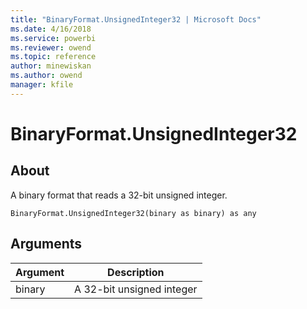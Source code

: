 ```yaml
---
title: "BinaryFormat.UnsignedInteger32 | Microsoft Docs"
ms.date: 4/16/2018
ms.service: powerbi
ms.reviewer: owend
ms.topic: reference
author: minewiskan
ms.author: owend
manager: kfile
---
```

# BinaryFormat.UnsignedInteger32

  
## About  
A binary format that reads a 32-bit unsigned integer.  
  
```  
BinaryFormat.UnsignedInteger32(binary as binary) as any  
```  
  
## Arguments  
  
|Argument|Description|  
|------------|---------------|  
|binary|A 32-bit unsigned integer|  
  
